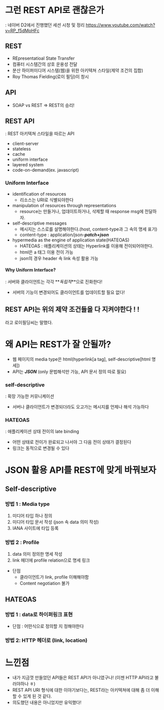# 그런 REST API로 괜찮은가

: 네이버 D2에서 진행했던 세션 시청 및 정리
https://www.youtube.com/watch?v=RP_f5dMoHFc

## REST

- REpresentatioal State Transfer
- 컴퓨터 시스템간의 상호 운용성 전달
- 분산 하이퍼미디어 시스템(웹)을 위한 아키텍쳐 스타일(제약 조건의 집합)
- Roy Thomas Fielding(로이 필딩)이 창시

## API

- SOAP vs REST => REST의 승리!

## REST API

: REST 아키텍쳐 스타일을 따르는 API

- client-server
- stateless
- cache
- uniform interface
- layered system
- code-on-demand(ex. javascript)

### Uniform Interface

- identification of resources
  - 리소스는 URI로 식별되야한다
- manipulation of resources through representations
  - resource는 만들거나, 업데이트하거나, 삭제할 때 response msg에 전달하자.
- self-descriptive messages
  - 메시지는 스스로를 설명해야한다.(host, content-type과 그 속의 명세 표기)
  - content-type : application/json-**_patch+json_**
- hypermedia as the engine of application state(HATEOAS)
  - HATEOAS : 애플리케이션의 상태는 Hyperlink를 이용해 전이되어야한다.
  - html은 a 태그 이용 전이 가능
  - json의 경우 header 속 link 속성 활용 가능

#### Why Uniform Interface?

: 서버와 클라이언트는 각각 **_독립적_**으로 진화한다!

- 서버의 기능이 변경되어도 클라이언트를 업데이트할 필요 없다!

## REST API는 위의 제약 조건들을 다 지켜야한다 ! !

라고 로이필딩씨는 말했다.

# 왜 API는 REST가 잘 안될까?

- 웹 페이지의 media type은 html(hyperlink[a tag], self-descriptive[html 명세])
- API는 **_JSON_** (only 문법해석만 가능, API 문서 정의 따로 필요)

### self-descriptive

: 확장 가능한 커뮤니케이션

- 서버나 클라이언트가 변경되더라도 오고가는 메시지를 언제나 해석 가능하다

### HATEOAS

: 애플리케이션 상태 전이의 late binding

- 어떤 상태로 전이가 완료되고 나서야 그 다음 전이 상태가 결정된다
- 링크는 동적으로 변경될 수 있다

# JSON 활용 API를 REST에 맞게 바꿔보자

## Self-descriptive

### 방법 1 : Media type

1. 미디어 타입 하나 정의
2. 미디어 타입 문서 작성 (json 속 data 의미 작성)
3. IANA 사이트에 타입 등록

### 방법 2 : Profile

1. data 의미 정의한 명세 작성
2. link 헤더에 profile relation으로 명세 링크

- 단점
  - 클라이언트가 link, profile 이해해야함
  - Content negotiation 불가

## HATEOAS

### 방법 1 : data로 하이퍼링크 표현

- 단점 : 어떤식으로 정의할 지 정해야한다

### 방법 2: HTTP 헤더로 (link, location)

# 느낀점

- 내가 지금껏 만들었던 API들은 REST API가 아니였구나! (이젠 HTTP API라고 불러야하나 ㅎ)
- REST API URI 형식에 대한 이야기보다는, REST라는 아키텍쳐에 대해 좀 더 이해할 수 있게 된 것 같다.
- 의도했던 내용은 아니었지만 유익했다!

